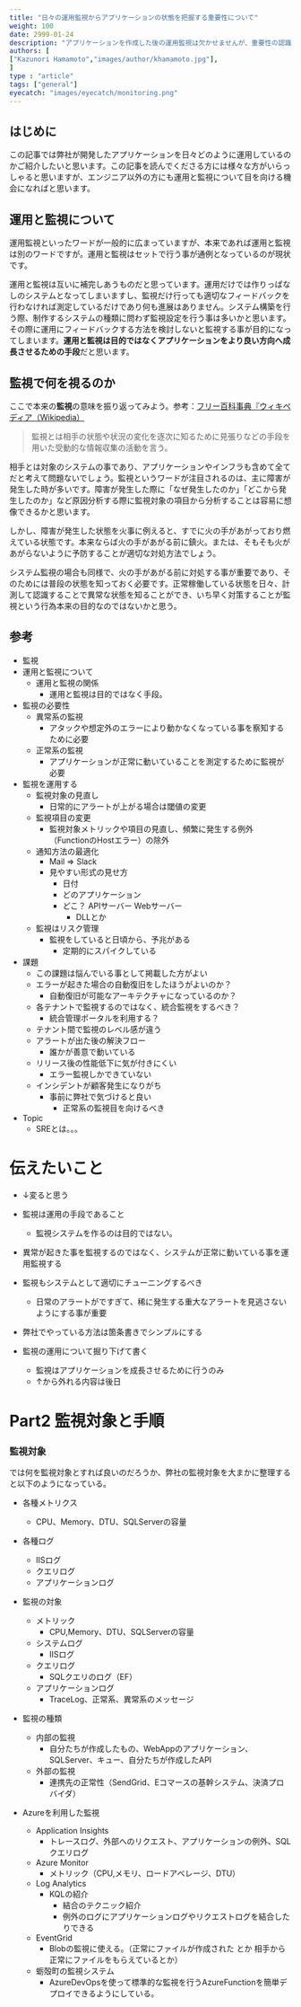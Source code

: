 ```yaml
---
title: "日々の運用監視からアプリケーションの状態を把握する重要性について"
weight: 100
date: 2999-01-24
description: "アプリケーションを作成した後の運用監視は欠かせませんが、重要性の認識や具体的な手法についての手法についてご紹介します。"
authors: [
["Kazunori Hamamoto","images/author/khamamoto.jpg"],
]
type : "article"
tags: ["general"]
eyecatch: "images/eyecatch/monitoring.png"
---
```


## はじめに

この記事では弊社が開発したアプリケーションを日々どのように運用しているのかご紹介したいと思います。この記事を読んでくださる方には様々な方がいらっしゃると思いますが、エンジニア以外の方にも運用と監視について目を向ける機会になればと思います。

## 運用と監視について

運用監視といったワードが一般的に広まっていますが、本来であれば運用と監視は別のワードですが。運用と監視はセットで行う事が通例となっているのが現状です。

運用と監視は互いに補完しあうものだと思っています。運用だけでは作りっぱなしのシステムとなってしまいますし、監視だけ行っても適切なフィードバックを行わなければ測定しているだけであり何も進展はありません。システム構築を行う際、制作するシステムの種類に問わず監視設定を行う事は多いかと思います。その際に運用にフィードバックする方法を検討しないと監視する事が目的になってしまいます。**運用と監視は目的ではなくアプリケーションをより良い方向へ成長させるための手段**だと思います。

## 監視で何を視るのか

ここで本来の**監視**の意味を振り返ってみよう。参考：[フリー百科事典『ウィキペディア（Wikipedia）](https://ja.wikipedia.org/wiki/%E7%9B%A3%E8%A6%96)

> 監視とは相手の状態や状況の変化を逐次に知るために見張りなどの手段を用いた受動的な情報収集の活動を言う。

相手とは対象のシステムの事であり、アプリケーションやインフラも含めて全てだと考えて問題ないでしょう。監視というワードが注目されるのは、主に障害が発生した時が多いです。障害が発生した際に「なぜ発生したのか」「どこから発生したのか」など原因分析する際に監視対象の項目から分析することは容易に想像できるかと思います。

しかし、障害が発生した状態を火事に例えると、すでに火の手があがっており燃えている状態です。本来ならば火の手があがる前に鎮火。または、そもそも火があがらないように予防することが適切な対処方法でしょう。

システム監視の場合も同様で、火の手があがる前に対処する事が重要であり、そのためには普段の状態を知っておく必要です。正常稼働している状態を日々、計測して認識することで異常な状態を知ることができ、いち早く対策することが監視という行為本来の目的なのではないかと思う。


## 参考

- 監視
- 運用と監視について
  - 運用と監視の関係
    - 運用と監視は目的ではなく手段。
- 監視の必要性
  - 異常系の監視
    - アタックや想定外のエラーにより動かなくなっている事を察知するために必要
  - 正常系の監視
    - アプリケーションが正常に動いていることを測定するために監視が必要
- 監視を運用する
  - 監視対象の見直し
    - 日常的にアラートが上がる場合は閾値の変更
  - 監視項目の変更
    - 監視対象メトリックや項目の見直し、頻繁に発生する例外（FunctionのHostエラー）の除外
  - 通知方法の最適化
    - Mail => Slack
    - 見やすい形式の見せ方
      - 日付
      - どのアプリケーション
      - どこ？ APIサーバー Webサーバー
        - DLLとか
  - 監視はリスク管理
    - 監視をしていると日頃から、予兆がある
      - 定期的にスパイクしている
- 課題
  - この課題は悩んでいる事として掲載した方がよい
  - エラーが起きた場合の自動復旧をしたほうがよいのか？
    - 自動復旧が可能なアーキテクチャになっているのか？
  - 各テナントで監視するのではなく、統合監視をするべき？
    - 統合管理ポータルを利用する？
  - テナント間で監視のレベル感が違う
  - アラートが出た後の解決フロー
    - 誰かが善意で動いている
  - リリース後の性能低下に気が付きにくい
    - エラー監視しかできていない
  - インシデントが顧客発生になりがち
    - 事前に弊社で気づけると良い
      - 正常系の監視目を向けるべき
- Topic
  - SREとは。。。

# 伝えたいこと
- ↓変ると思う
- 監視は運用の手段であること
  - 監視システムを作るのは目的ではない。
- 異常が起きた事を監視するのではなく、システムが正常に動いている事を運用監視する
- 監視もシステムとして適切にチューニングするべき
  - 日常のアラートがですぎて、稀に発生する重大なアラートを見逃さないようにする事が重要

- 弊社でやっている方法は箇条書きでシンプルにする
- 監視の運用について掘り下げて書く
  - 監視はアプリケーションを成長させるために行うのみ
  - ↑から外れる内容は後日


# Part2 監視対象と手順

### 監視対象

では何を監視対象とすれば良いのだろうか、弊社の監視対象を大まかに整理すると以下のようになっている。

- 各種メトリクス
  - CPU、Memory、DTU、SQLServerの容量
- 各種ログ
  - IISログ
  - クエリログ
  - アプリケーションログ

- 監視の対象
  - メトリック
    - CPU,Memory、DTU、SQLServerの容量
  - システムログ
    - IISログ
  - クエリログ
    - SQLクエリのログ（EF）
  - アプリケーションログ
    - TraceLog、正常系、異常系のメッセージ
- 監視の種類
  - 内部の監視
    - 自分たちが作成したもの、WebAppのアプリケーション、SQLServer、キュー、自分たちが作成したAPI
  - 外部の監視
    - 連携先の正常性（SendGrid、Eコマースの基幹システム、決済プロバイダ）
- Azureを利用した監視
  - Application Insights
    - トレースログ、外部へのリクエスト、アプリケーションの例外、SQLクエリログ
  - Azure Monitor
    - メトリック（CPU,メモリ、ロードアベレージ、DTU）
  - Log Analytics
    - KQLの紹介
      - 結合のテクニック紹介
      - 例外のログにアプリケーションログやリクエストログを結合したりできる
  - EventGrid
    - Blobの監視に使える。（正常にファイルが作成された とか 相手から正常にファイルをもらえているとか）
  - 蛎殻町の監視システム
    - AzureDevOpsを使って標準的な監視を行うAzureFunctionを簡単デプロイできるようにしている。